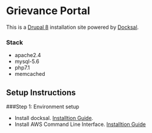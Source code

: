 # Grievance Portal
This is a [Drupal 8](https://www.drupal.org/8) installation site powered by [Docksal](https://docksal.io).

### Stack
* apache2.4
* mysql-5.6
* php7.1
* memcached
## Setup Instructions
###Step 1: Environment setup
* Install docksal. [Installtion Guide](https://docksal.io/installation).
* Install AWS Command Line Interface. [Installtion Guide](https://docs.aws.amazon.com/cli/latest/userguide/cli-chap-install.html)
